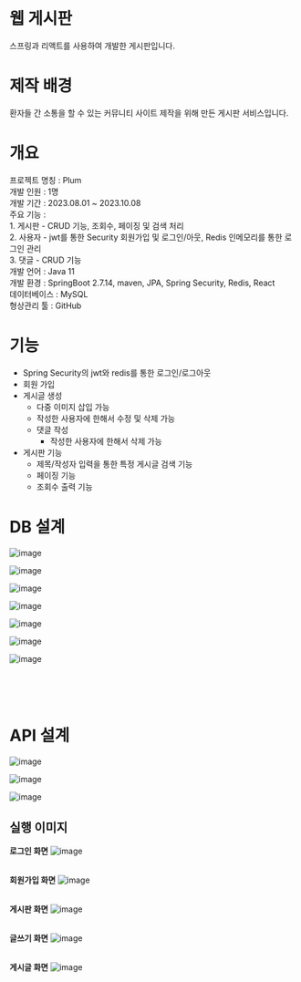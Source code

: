 # 웹 게시판
스프링과 리액트를 사용하여 개발한 게시판입니다.

# 제작 배경
환자들 간 소통을 할 수 있는 커뮤니티 사이트 제작을 위해 만든 게시판 서비스입니다.

<h1>개요</h1>
프로젝트 명칭 : Plum<br>
개발 인원 : 1명<br>
개발 기간 : 2023.08.01 ~ 2023.10.08<br>
주요 기능 : <br>
   1. 게시판 - CRUD 기능, 조회수, 페이징 및 검색 처리<br>
   2. 사용자 - jwt를 통한 Security 회원가입 및 로그인/아웃, Redis 인메모리를 통한 로그인 관리<br>
   3. 댓글 - CRUD 기능<br>
개발 언어 : Java 11<br>
개발 환경 : SpringBoot 2.7.14, maven, JPA, Spring Security, Redis, React<br>
데이터베이스 : MySQL<br>
형상관리 툴 : GitHub<br>

# 기능
- Spring Security의 jwt와 redis를 통한 로그인/로그아웃
- 회원 가입
- 게시글 생성
   - 다중 이미지 삽입 가능
   - 작성한 사용자에 한해서 수정 및 삭제 가능
   - 댓글 작성
        - 작성한 사용자에 한해서 삭제 가능
- 게시판 기능
   - 제목/작성자 입력을 통한 특정 게시글 검색 기능
   - 페이징 기능
   - 조회수 출력 기능


<h1>DB 설계</h1>

![image](https://github.com/Chaeros/Plum/assets/91451735/c005c844-c453-4b9b-9c12-9a0e96a5f635)

![image](https://github.com/Chaeros/Plum/assets/91451735/bf050d8b-4fce-4923-9040-bae9e82ff1a7)

![image](https://github.com/Chaeros/Plum/assets/91451735/9bab9244-54df-4ec7-a388-469dbd5b8028)

![image](https://github.com/Chaeros/Plum/assets/91451735/9e4d2f71-da6b-4316-9bb2-ea9c87d16800)

![image](https://github.com/Chaeros/Plum/assets/91451735/e13f81ca-0725-4b41-89b6-483de8b6b2bf)

![image](https://github.com/Chaeros/Plum/assets/91451735/6bb226c7-2708-40c8-8d21-ae63d67a3c52)

![image](https://github.com/Chaeros/Plum/assets/91451735/b757cb90-1f56-4bf9-b4ef-3d82e2fb3088)

<br><br><br>


<h1>API 설계</h1>

![image](https://github.com/Chaeros/Plum/assets/91451735/27567b3c-d696-497e-81b5-c079e2a15b13)

![image](https://github.com/Chaeros/Plum/assets/91451735/44bc1980-b706-40f1-88b7-d13b88727d15)

![image](https://github.com/Chaeros/Plum/assets/91451735/327d8b58-d079-48ca-8f87-78bf7a6c342d)

## 실행 이미지
<b>로그인 화면</b>
![image](https://github.com/Chaeros/Plum/assets/91451735/6afde65a-9c0e-478b-8ae1-649aaaebef88)
<br></br>

<b>회원가입 화면</b>
![image](https://github.com/Chaeros/Plum/assets/91451735/15af1c10-bab2-4d83-bce5-a2ce9487c684)
<br></br>

<b>게시판 화면</b>
![image](https://github.com/Chaeros/Plum/assets/91451735/ce2feaf4-8e3a-459c-9d04-74923bf15ff0)
<br></br>

<b>글쓰기 화면</b>
![image](https://github.com/Chaeros/Plum/assets/91451735/f065009c-4ba3-45c5-a0ac-e553e020d183)
<br></br>

<b>게시글 화면</b>
![image](https://github.com/Chaeros/Plum/assets/91451735/e3a269c1-bd4c-4e4c-b106-a7a920e0b610)
<br></br>

